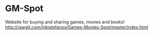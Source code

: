 # GM-Spot
Website for buying and sharing games, movies and books!
http://rawgit.com/nikistefanov/Games-Movies-Spot/master/index.html
